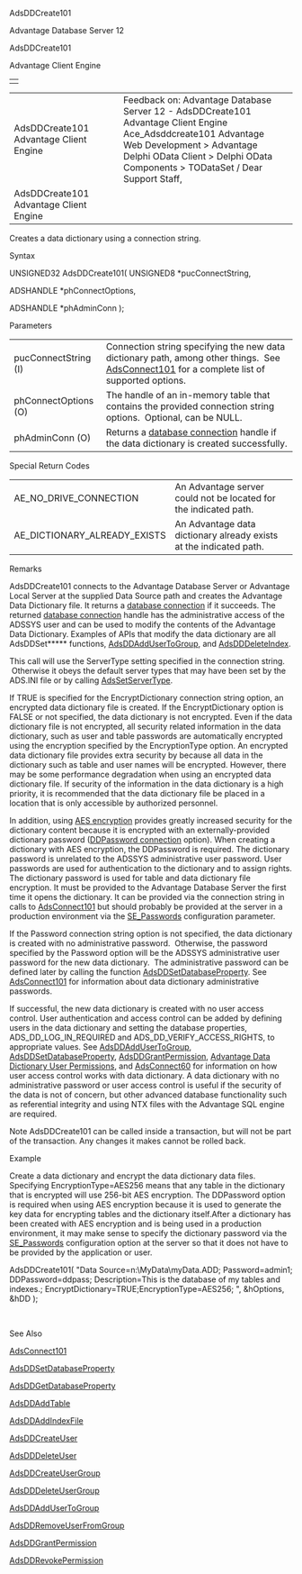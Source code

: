 AdsDDCreate101




Advantage Database Server 12  

AdsDDCreate101

Advantage Client Engine

|  |
| --- |
|  |

|  |  |  |  |  |
| --- | --- | --- | --- | --- |
| AdsDDCreate101  Advantage Client Engine |  |  | Feedback on: Advantage Database Server 12 - AdsDDCreate101 Advantage Client Engine Ace\_Adsddcreate101 Advantage Web Development > Advantage Delphi OData Client > Delphi OData Components > TODataSet / Dear Support Staff, |  |
| AdsDDCreate101  Advantage Client Engine |  |  |  |  |

Creates a data dictionary using a connection string.

Syntax

UNSIGNED32 AdsDDCreate101( UNSIGNED8 \*pucConnectString,

ADSHANDLE \*phConnectOptions,

ADSHANDLE \*phAdminConn );

Parameters

|  |  |
| --- | --- |
| pucConnectString (I) | Connection string specifying the new data dictionary path, among other things.  See [AdsConnect101](ace_adsconnect101.htm) for a complete list of supported options. |
| phConnectOptions (O) | The handle of an in-memory table that contains the provided connection string options.  Optional, can be NULL. |
| phAdminConn (O) | Returns a [database connection](javascript:hhpopuplink.TextPopup(popid_465551922,FontFace,-1,-1,-1,-1)) handle if the data dictionary is created successfully. |

Special Return Codes

|  |  |
| --- | --- |
| AE\_NO\_DRIVE\_CONNECTION | An Advantage server could not be located for the indicated path. |
| AE\_DICTIONARY\_ALREADY\_EXISTS | An Advantage data dictionary already exists at the indicated path. |

Remarks

AdsDDCreate101 connects to the Advantage Database Server or Advantage Local Server at the supplied Data Source path and creates the Advantage Data Dictionary file. It returns a [database connection](javascript:hhpopuplink.TextPopup(popid_465551922,FontFace,-1,-1,-1,-1)) if it succeeds. The returned [database connection](javascript:hhpopuplink.TextPopup(popid_465551922,FontFace,-1,-1,-1,-1)) handle has the administrative access of the ADSSYS user and can be used to modify the contents of the Advantage Data Dictionary. Examples of APIs that modify the data dictionary are all AdsDDSet\*\*\*\*\* functions, [AdsDDAddUserToGroup](ace_adsddaddusertogroup.htm), and [AdsDDDeleteIndex](ace_adsdddeleteindex.htm).

This call will use the ServerType setting specified in the connection string.  Otherwise it obeys the default server types that may have been set by the ADS.INI file or by calling [AdsSetServerType](ace_adssetservertype.htm).

If TRUE is specified for the EncryptDictionary connection string option, an encrypted data dictionary file is created. If the EncryptDictionary option is FALSE or not specified, the data dictionary is not encrypted. Even if the data dictionary file is not encrypted, all security related information in the data dictionary, such as user and table passwords are automatically encrypted using the encryption specified by the EncryptionType option. An encrypted data dictionary file provides extra security by because all data in the dictionary such as table and user names will be encrypted. However, there may be some performance degradation when using an encrypted data dictionary file. If security of the information in the data dictionary is a high priority, it is recommended that the data dictionary file be placed in a location that is only accessible by authorized personnel.

In addition, using [AES encryption](master_encryption.htm) provides greatly increased security for the dictionary content because it is encrypted with an externally-provided dictionary password ([DDPassword connection](ace_adsconnect101.htm) option). When creating a dictionary with AES encryption, the DDPassword is required. The dictionary password is unrelated to the ADSSYS administrative user password. User passwords are used for authentication to the dictionary and to assign rights. The dictionary password is used for table and data dictionary file encryption. It must be provided to the Advantage Database Server the first time it opens the dictionary. It can be provided via the connection string in calls to [AdsConnect101](ace_adsconnect101.htm) but should probably be provided at the server in a production environment via the [SE\_Passwords](master_se_passwords.htm) configuration parameter.

If the Password connection string option is not specified, the data dictionary is created with no administrative password.  Otherwise, the password specified by the Password option will be the ADSSYS administrative user password for the new data dictionary.  The administrative password can be defined later by calling the function [AdsDDSetDatabaseProperty](ace_adsddsetdatabaseproperty.htm). See [AdsConnect101](ace_adsconnect101.htm) for information about data dictionary administrative passwords.

If successful, the new data dictionary is created with no user access control. User authentication and access control can be added by defining users in the data dictionary and setting the database properties, ADS\_DD\_LOG\_IN\_REQUIRED and ADS\_DD\_VERIFY\_ACCESS\_RIGHTS, to appropriate values. See [AdsDDAddUserToGroup](ace_adsddaddusertogroup.htm), [AdsDDSetDatabaseProperty](ace_adsddsetdatabaseproperty.htm), [AdsDDGrantPermission](ace_adsddgrantpermission.htm), [Advantage Data Dictionary User Permissions](master_advantage_data_dictionary_user_permissions.htm), and [AdsConnect60](ace_adsconnect60.htm) for information on how user access control works with data dictionary. A data dictionary with no administrative password or user access control is useful if the security of the data is not of concern, but other advanced database functionality such as referential integrity and using NTX files with the Advantage SQL engine are required.

Note AdsDDCreate101 can be called inside a transaction, but will not be part of the transaction. Any changes it makes cannot be rolled back.

Example

Create a data dictionary and encrypt the data dictionary data files. Specifying EncryptionType=AES256 means that any table in the dictionary that is encrypted will use 256-bit AES encryption. The DDPassword option is required when using AES encryption because it is used to generate the key data for encrypting tables and the dictionary itself.After a dictionary has been created with AES encryption and is being used in a production environment, it may make sense to specify the dictionary password via the [SE\_Passwords](master_se_passwords.htm) configuration option at the server so that it does not have to be provided by the application or user.

AdsDDCreate101( "Data Source=n:\\MyData\\myData.ADD; Password=admin1; DDPassword=ddpass; Description=This is the database of my tables and indexes.; EncryptDictionary=TRUE;EncryptionType=AES256; ", &hOptions, &hDD );

 

See Also

[AdsConnect101](ace_adsconnect101.htm)

[AdsDDSetDatabaseProperty](ace_adsddsetdatabaseproperty.htm)

[AdsDDGetDatabaseProperty](ace_adsddgetdatabaseproperty.htm)

[AdsDDAddTable](ace_adsddaddtable.htm)

[AdsDDAddIndexFile](ace_adsddaddindexfile.htm)

[AdsDDCreateUser](ace_adsddcreateuser.htm)

[AdsDDDeleteUser](ace_adsdddeleteuser.htm)

[AdsDDCreateUserGroup](ace_adsddcreateusergroup.htm)

[AdsDDDeleteUserGroup](ace_adsdddeleteusergroup.htm)

[AdsDDAddUserToGroup](ace_adsddaddusertogroup.htm)

[AdsDDRemoveUserFromGroup](ace_adsddremoveuserfromgroup.htm)

[AdsDDGrantPermission](ace_adsddgrantpermission.htm)

[AdsDDRevokePermission](ace_adsddrevokepermission.htm)